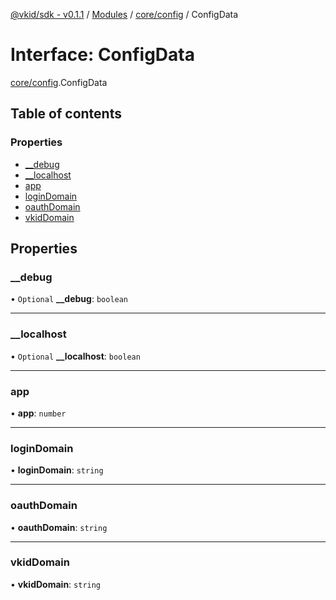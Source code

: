 [@vkid/sdk - v0.1.1](../README.md) / [Modules](../modules.md) / [core/config](../modules/core_config.md) / ConfigData

# Interface: ConfigData

[core/config](../modules/core_config.md).ConfigData

## Table of contents

### Properties

- [\_\_debug](core_config.ConfigData.md#__debug)
- [\_\_localhost](core_config.ConfigData.md#__localhost)
- [app](core_config.ConfigData.md#app)
- [loginDomain](core_config.ConfigData.md#logindomain)
- [oauthDomain](core_config.ConfigData.md#oauthdomain)
- [vkidDomain](core_config.ConfigData.md#vkiddomain)

## Properties

### \_\_debug

• `Optional` **\_\_debug**: `boolean`

___

### \_\_localhost

• `Optional` **\_\_localhost**: `boolean`

___

### app

• **app**: `number`

___

### loginDomain

• **loginDomain**: `string`

___

### oauthDomain

• **oauthDomain**: `string`

___

### vkidDomain

• **vkidDomain**: `string`
